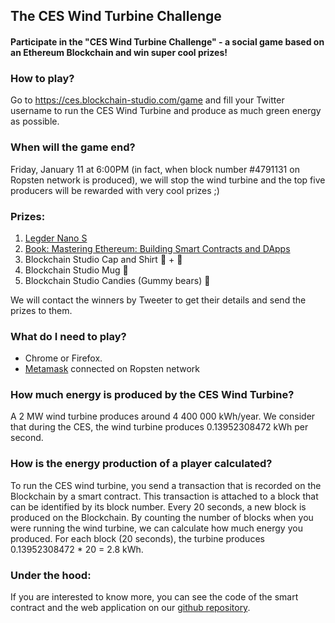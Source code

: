 ## The CES Wind Turbine Challenge

#### Participate in the "CES Wind Turbine Challenge" - a social game based on an Ethereum Blockchain and win super cool prizes!

### How to play?
Go to https://ces.blockchain-studio.com/game and fill your Twitter username to run the CES Wind Turbine and produce as much green energy as possible.

### When will the game end?

Friday, January 11 at 6:00PM (in fact, when block number #4791131 on Ropsten network is produced), we will stop the wind turbine and the top five producers will be rewarded with very cool prizes ;)

### Prizes:

 1. [Legder Nano S](https://www.ledger.com/products/ledger-nano-s)
 2. [Book: Mastering Ethereum: Building Smart Contracts and DApps](https://www.amazon.com/Mastering-Ethereum-Building-Smart-Contracts/dp/1491971940)
 3. Blockchain Studio Cap and Shirt 🧢 + 👕
 4. Blockchain Studio Mug 🍺
 5. Blockchain Studio Candies (Gummy bears) 🍬

We will contact the winners by Tweeter to get their details and send the prizes to them.

### What do I need to play?

 - Chrome or Firefox.
 - [Metamask](https://metamask.io/) connected on Ropsten network

### How much energy is produced by the CES Wind Turbine?

A 2 MW wind turbine produces around 4 400 000 kWh/year.
We consider that during the CES, the wind turbine produces 0.13952308472 kWh per second.

### How is the energy production of a player calculated?

To run the CES wind turbine, you send a transaction that is recorded on the Blockchain by a smart contract. This transaction is attached to a block that can be identified by its block number. Every 20 seconds, a new block is produced on the Blockchain. By counting the number of blocks when you were running the wind turbine, we can calculate how much energy you produced. For each block (20 seconds), the turbine produces 0.13952308472 * 20 = 2.8 kWh.

### Under the hood:

If you are interested to know more, you can see the code of the smart contract and the web application on our [github repository](https://github.com/blockchain-studio/rockside-guitar-dapp-tutorial).
